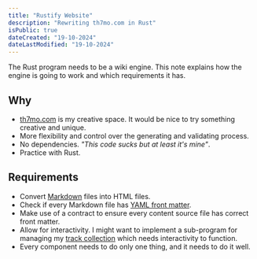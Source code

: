 ```yaml
---
title: "Rustify Website"
description: "Rewriting th7mo.com in Rust"
isPublic: true
dateCreated: "19-10-2024"
dateLastModified: "19-10-2024"
---
```


The Rust program needs to be a wiki engine. This note explains how the engine
is going to work and which requirements it has.

## Why

* [th7mo.com](https://th7mo.com) is my creative space. It would be nice to try
  something creative and unique. 
* More flexibility and control over the generating and validating process.
* No dependencies. *"This code sucks but at least it's mine"*.
* Practice with Rust.

## Requirements

* Convert [Markdown](markdown) files into HTML files.
* Check if every Markdown file has [YAML front matter](yaml-front-matter).
* Make use of a contract to ensure every content source file has correct front 
  matter.
* Allow for interactivity. I might want to implement a sub-program for managing
  my [track collection](track-collection) which needs interactivity to function.
* Every component needs to do only one thing, and it needs to do it well. 
